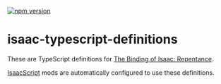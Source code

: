[![npm version](https://img.shields.io/npm/v/isaac-typescript-definitions.svg)](https://www.npmjs.com/package/isaac-typescript-definitions)

# isaac-typescript-definitions

These are TypeScript definitions for [The Binding of Isaac: Repentance](https://store.steampowered.com/app/1426300/The_Binding_of_Isaac_Repentance/).

[IsaacScript](https://isaacscript.github.io/) mods are automatically configured to use these definitions.

<br />

